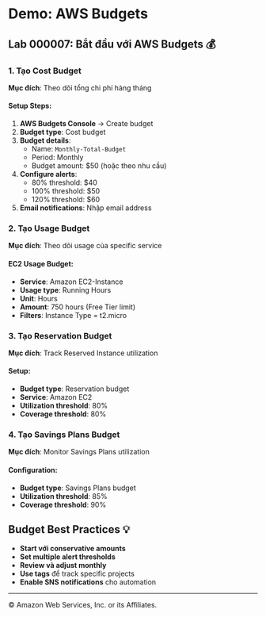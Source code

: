 # Demo: AWS Budgets

## Lab 000007: Bắt đầu với AWS Budgets 💰

### 1. Tạo Cost Budget
**Mục đích**: Theo dõi tổng chi phí hàng tháng

#### Setup Steps:
1. **AWS Budgets Console** → Create budget
2. **Budget type**: Cost budget
3. **Budget details**:
   - Name: `Monthly-Total-Budget`
   - Period: Monthly
   - Budget amount: $50 (hoặc theo nhu cầu)
4. **Configure alerts**:
   - 80% threshold: $40
   - 100% threshold: $50
   - 120% threshold: $60
5. **Email notifications**: Nhập email address

### 2. Tạo Usage Budget
**Mục đích**: Theo dõi usage của specific service

#### EC2 Usage Budget:
- **Service**: Amazon EC2-Instance
- **Usage type**: Running Hours
- **Unit**: Hours
- **Amount**: 750 hours (Free Tier limit)
- **Filters**: Instance Type = t2.micro

### 3. Tạo Reservation Budget
**Mục đích**: Track Reserved Instance utilization

#### Setup:
- **Budget type**: Reservation budget
- **Service**: Amazon EC2
- **Utilization threshold**: 80%
- **Coverage threshold**: 80%

### 4. Tạo Savings Plans Budget
**Mục đích**: Monitor Savings Plans utilization

#### Configuration:
- **Budget type**: Savings Plans budget
- **Utilization threshold**: 85%
- **Coverage threshold**: 90%

## Budget Best Practices 💡
- **Start với conservative amounts**
- **Set multiple alert thresholds**
- **Review và adjust monthly**
- **Use tags** để track specific projects
- **Enable SNS notifications** cho automation

---

© Amazon Web Services, Inc. or its Affiliates.
